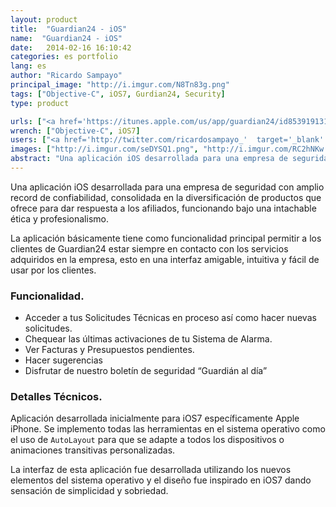 ```yaml
---
layout: product
title:  "Guardian24 - iOS"
name:  "Guardian24 - iOS"
date:   2014-02-16 16:10:42
categories: es portfolio
lang: es
author: "Ricardo Sampayo"
principal_image: "http://i.imgur.com/N8Tn83g.png"
tags: ["Objective-C", iOS7, Gurdian24, Security]
type: product

urls: ["<a href='https://itunes.apple.com/us/app/guardian24/id853919131?'  target='_blank' title='AppStore'>Guardian24</a>","<a href='http://www.codeFuel.me'  target='_blank' title='Visit the website developer'>CodeFuel</a>"]
wrench: ["Objective-C", iOS7]
users: ["<a href='http://twitter.com/ricardosampayo_'  target='_blank' title='Ricardo Sampayo`s Twitter'>@RicardoSampayo_</a>","<a href='https://twitter.com/nilychirinos'  target='_blank' title='Designer Nilyam`s Twitter'>@nilychirinos</a>"]
images: ["http://i.imgur.com/seDYSQ1.png", "http://i.imgur.com/RC2hNKw.png"]
abstract: "Una aplicación iOS desarrollada para una empresa de seguridad con amplio record de confiabilidad, consolidada en la diversificación de productos que ofrece para dar respuesta a los afiliados, funcionando bajo una intachable ética  y profesionalismo."
---
```


Una aplicación iOS desarrollada para una empresa de seguridad con amplio record de confiabilidad, consolidada en la diversificación de productos que ofrece para dar respuesta a los afiliados, funcionando bajo una intachable ética  y profesionalismo.

La aplicación básicamente tiene como funcionalidad principal permitir a los clientes de Guardian24 estar siempre en contacto con los servicios adquiridos en la empresa, esto en una interfaz amigable, intuitiva y fácil de usar por los clientes.

### Funcionalidad.

- Acceder a tus Solicitudes Técnicas en proceso así como hacer nuevas solicitudes.
- Chequear las últimas activaciones de tu Sistema de Alarma.
- Ver Facturas y Presupuestos pendientes.
- Hacer sugerencias
- Disfrutar de nuestro boletín de seguridad “Guardián al día”

### Detalles Técnicos.
Aplicación desarrollada inicialmente para iOS7 específicamente Apple iPhone. Se implemento todas las herramientas en el sistema operativo como el uso de `AutoLayout` para que se adapte a todos los dispositivos o animaciones transitivas personalizadas.

La interfaz de esta aplicación fue desarrollada utilizando los nuevos elementos del sistema operativo y el diseño fue inspirado en iOS7 dando sensación de simplicidad y sobriedad.